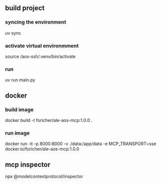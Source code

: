 
## build project 

### syncing the environment 
uv sync

### activate virtual environmment 
source /aos-ssh/.venv/bin/activate

### run 
uv run main.py 



## docker
### build image
docker build -t foricher/ale-aos-mcp:1.0.0 .

### run image
docker run -it -p 8000:8000  -v ./data:/app/data -e MCP_TRANSPORT=sse docker.io/foricher/ale-aos-mcp:1.0.0


## mcp inspector

npx @modelcontextprotocol/inspector